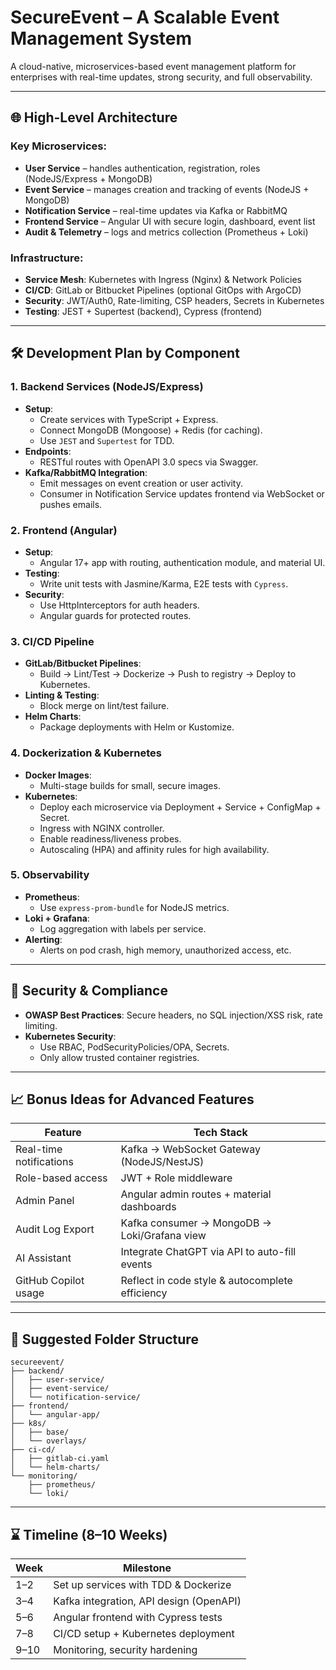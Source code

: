 # SecureEvent – A Scalable Event Management System

A cloud-native, microservices-based event management platform for enterprises with real-time updates, strong security, and full observability.

---

## 🌐 High-Level Architecture

### Key Microservices:
- **User Service** – handles authentication, registration, roles (NodeJS/Express + MongoDB)
- **Event Service** – manages creation and tracking of events (NodeJS + MongoDB)
- **Notification Service** – real-time updates via Kafka or RabbitMQ
- **Frontend Service** – Angular UI with secure login, dashboard, event list
- **Audit & Telemetry** – logs and metrics collection (Prometheus + Loki)

### Infrastructure:
- **Service Mesh**: Kubernetes with Ingress (Nginx) & Network Policies
- **CI/CD**: GitLab or Bitbucket Pipelines (optional GitOps with ArgoCD)
- **Security**: JWT/Auth0, Rate-limiting, CSP headers, Secrets in Kubernetes
- **Testing**: JEST + Supertest (backend), Cypress (frontend)

---

## 🛠️ Development Plan by Component

### 1. Backend Services (NodeJS/Express)
- **Setup**:
  - Create services with TypeScript + Express.
  - Connect MongoDB (Mongoose) + Redis (for caching).
  - Use `JEST` and `Supertest` for TDD.
- **Endpoints**:
  - RESTful routes with OpenAPI 3.0 specs via Swagger.
- **Kafka/RabbitMQ Integration**:
  - Emit messages on event creation or user activity.
  - Consumer in Notification Service updates frontend via WebSocket or pushes emails.

### 2. Frontend (Angular)
- **Setup**:
  - Angular 17+ app with routing, authentication module, and material UI.
- **Testing**:
  - Write unit tests with Jasmine/Karma, E2E tests with `Cypress`.
- **Security**:
  - Use HttpInterceptors for auth headers.
  - Angular guards for protected routes.

### 3. CI/CD Pipeline
- **GitLab/Bitbucket Pipelines**:
  - Build → Lint/Test → Dockerize → Push to registry → Deploy to Kubernetes.
- **Linting & Testing**:
  - Block merge on lint/test failure.
- **Helm Charts**:
  - Package deployments with Helm or Kustomize.

### 4. Dockerization & Kubernetes
- **Docker Images**:
  - Multi-stage builds for small, secure images.
- **Kubernetes**:
  - Deploy each microservice via Deployment + Service + ConfigMap + Secret.
  - Ingress with NGINX controller.
  - Enable readiness/liveness probes.
  - Autoscaling (HPA) and affinity rules for high availability.

### 5. Observability
- **Prometheus**:
  - Use `express-prom-bundle` for NodeJS metrics.
- **Loki + Grafana**:
  - Log aggregation with labels per service.
- **Alerting**:
  - Alerts on pod crash, high memory, unauthorized access, etc.

---

## 🔐 Security & Compliance

- **OWASP Best Practices**: Secure headers, no SQL injection/XSS risk, rate limiting.
- **Kubernetes Security**:
  - Use RBAC, PodSecurityPolicies/OPA, Secrets.
  - Only allow trusted container registries.

---

## 📈 Bonus Ideas for Advanced Features

| Feature                        | Tech Stack                                      |
|-------------------------------|--------------------------------------------------|
| Real-time notifications       | Kafka → WebSocket Gateway (NodeJS/NestJS)        |
| Role-based access             | JWT + Role middleware                            |
| Admin Panel                   | Angular admin routes + material dashboards       |
| Audit Log Export              | Kafka consumer → MongoDB → Loki/Grafana view     |
| AI Assistant                  | Integrate ChatGPT via API to auto-fill events    |
| GitHub Copilot usage          | Reflect in code style & autocomplete efficiency  |

---

## 📁 Suggested Folder Structure

```
secureevent/
├── backend/
│   ├── user-service/
│   ├── event-service/
│   └── notification-service/
├── frontend/
│   └── angular-app/
├── k8s/
│   ├── base/
│   └── overlays/
├── ci-cd/
│   ├── gitlab-ci.yaml
│   └── helm-charts/
└── monitoring/
    ├── prometheus/
    └── loki/
```

---

## ⌛ Timeline (8–10 Weeks)

| Week | Milestone                              |
|------|----------------------------------------|
| 1–2  | Set up services with TDD & Dockerize   |
| 3–4  | Kafka integration, API design (OpenAPI)|
| 5–6  | Angular frontend with Cypress tests    |
| 7–8  | CI/CD setup + Kubernetes deployment    |
| 9–10 | Monitoring, security hardening         |
